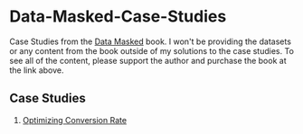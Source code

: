 # Data-Masked-Case-Studies
Case Studies from the [Data Masked](https://datamasked.com/) book. I won't be providing the datasets or any content from the book outside of my solutions to the case studies. To see all of the content, please support the author and purchase the book at the link above.

## Case Studies
1. [Optimizing Conversion Rate](https://github.com/bundickm/Data-Masked-Case-Studies/blob/main/01.%20Optimizing_Conversion_Rate.ipynb)
